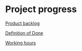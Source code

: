 # Project progress

[Product backlog](https://docs.google.com/spreadsheets/d/1-7SjZHukLLdFNGYe10m_jmK7YuD6-jElkBkUZ75h5b8/edit#gid=0)

[Definition of Done](https://docs.google.com/spreadsheets/d/1-7SjZHukLLdFNGYe10m_jmK7YuD6-jElkBkUZ75h5b8/edit#gid=735283466)

[Working hours](https://docs.google.com/spreadsheets/d/1-7SjZHukLLdFNGYe10m_jmK7YuD6-jElkBkUZ75h5b8/edit#gid=920938379)
